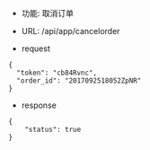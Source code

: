 * 功能: 取消订单

* URL: /api/app/cancelorder

* request
```
{
  "token": "cb84Rvnc",
  "order_id": "2017092518052ZpNR"
}
```

* response
```
{
    "status": true
}
```
